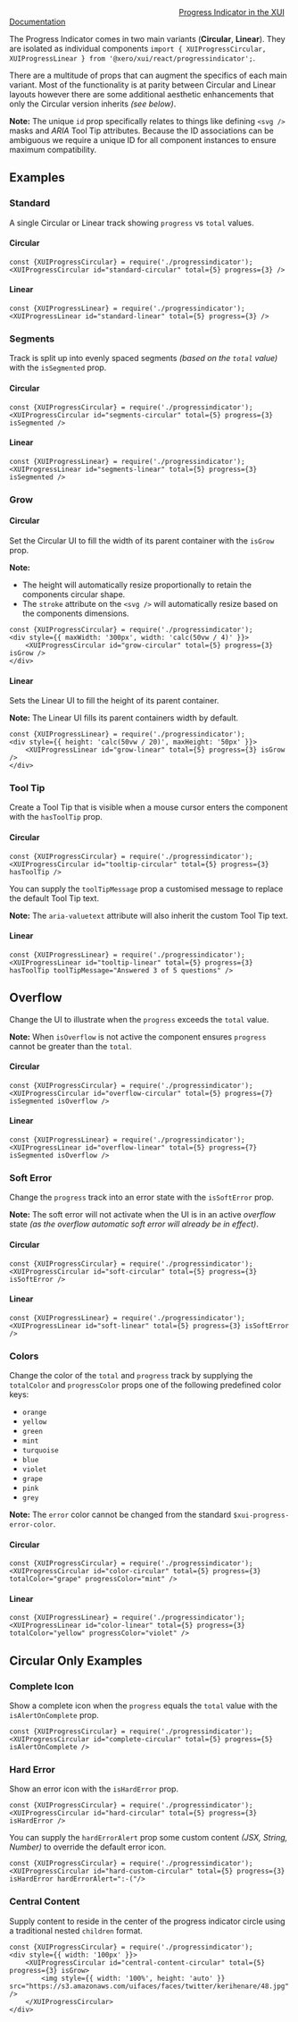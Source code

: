 <div class="xui-margin-vertical">
		<svg focusable="false" class="xui-icon xui-icon-inline xui-icon-large xui-icon-color-blue">
			<use xlink:href="#xui-icon-bookmark" role="presentation"/>
		</svg>
		<a href="../section-building-blocks-identifiers-progressindicator.html">Progress Indicator in the XUI Documentation</a>
</div>

The Progress Indicator comes in two main variants (**Circular**, **Linear**). They are isolated as individual components `import { XUIProgressCircular, XUIProgressLinear } from '@xero/xui/react/progressindicator';`.

There are a multitude of props that can augment the specifics of each main variant. Most of the functionality is at parity between Circular and Linear layouts however there are some additional aesthetic enhancements that only the Circular version inherits *(see below)*.

**Note:** The unique `id` prop specifically relates to things like defining `<svg />` masks and *ARIA* Tool Tip attributes. Because the ID associations can be ambiguous we require a unique ID for all component instances to ensure maximum compatibility.

## Examples

### Standard

A single Circular or Linear track showing `progress` vs `total` values.

#### Circular
```
const {XUIProgressCircular} = require('./progressindicator');
<XUIProgressCircular id="standard-circular" total={5} progress={3} />
```

#### Linear
```
const {XUIProgressLinear} = require('./progressindicator');
<XUIProgressLinear id="standard-linear" total={5} progress={3} />
```

### Segments

Track is split up into evenly spaced segments *(based on the `total` value)* with the `isSegmented` prop.

#### Circular
```
const {XUIProgressCircular} = require('./progressindicator');
<XUIProgressCircular id="segments-circular" total={5} progress={3} isSegmented />
```

#### Linear
```
const {XUIProgressLinear} = require('./progressindicator');
<XUIProgressLinear id="segments-linear" total={5} progress={3} isSegmented />
```

### Grow

#### Circular

Set the Circular UI to fill the width of its parent container with the `isGrow` prop.

**Note:**
+ The height will automatically resize proportionally to retain the components circular shape.
+ The `stroke` attribute on the `<svg />` will automatically resize based on the components dimensions.

```
const {XUIProgressCircular} = require('./progressindicator');
<div style={{ maxWidth: '300px', width: 'calc(50vw / 4)' }}>
	<XUIProgressCircular id="grow-circular" total={5} progress={3} isGrow />
</div>
```

#### Linear

Sets the Linear UI to fill the height of its parent container.

**Note:** The Linear UI fills its parent containers width by default.

```
const {XUIProgressLinear} = require('./progressindicator');
<div style={{ height: 'calc(50vw / 20)', maxHeight: '50px' }}>
	<XUIProgressLinear id="grow-linear" total={5} progress={3} isGrow />
</div>
```

### Tool Tip

Create a Tool Tip that is visible when a mouse cursor enters the component with the `hasToolTip` prop.

#### Circular
```
const {XUIProgressCircular} = require('./progressindicator');
<XUIProgressCircular id="tooltip-circular" total={5} progress={3} hasToolTip />
```

You can supply the `toolTipMessage` prop a customised message to replace the default Tool Tip text.

**Note:** The `aria-valuetext` attribute will also inherit the custom Tool Tip text.

#### Linear
```
const {XUIProgressLinear} = require('./progressindicator');
<XUIProgressLinear id="tooltip-linear" total={5} progress={3} hasToolTip toolTipMessage="Answered 3 of 5 questions" />
```

## Overflow

Change the UI to illustrate when the `progress` exceeds the `total` value.

**Note:** When `isOverflow` is not active the component ensures `progress` cannot be greater than the `total`.

#### Circular
```
const {XUIProgressCircular} = require('./progressindicator');
<XUIProgressCircular id="overflow-circular" total={5} progress={7} isSegmented isOverflow />
```

#### Linear
```
const {XUIProgressLinear} = require('./progressindicator');
<XUIProgressLinear id="overflow-linear" total={5} progress={7} isSegmented isOverflow />
```

### Soft Error

Change the `progress` track into an error state with the `isSoftError` prop.

**Note:** The soft error will not activate when the UI is in an active *overflow* state *(as the overflow automatic soft error will already be in effect)*.

#### Circular
```
const {XUIProgressCircular} = require('./progressindicator');
<XUIProgressCircular id="soft-circular" total={5} progress={3} isSoftError />
```

#### Linear
```
const {XUIProgressLinear} = require('./progressindicator');
<XUIProgressLinear id="soft-linear" total={5} progress={3} isSoftError />
```

### Colors

Change the color of the `total` and `progress` track by supplying the `totalColor` and `progressColor` props one of the following predefined color keys:

+ `orange`
+ `yellow`
+ `green`
+ `mint`
+ `turquoise`
+ `blue`
+ `violet`
+ `grape`
+ `pink`
+ `grey`

**Note:** The `error` color cannot be changed from the standard `$xui-progress-error-color`.

#### Circular
```
const {XUIProgressCircular} = require('./progressindicator');
<XUIProgressCircular id="color-circular" total={5} progress={3} totalColor="grape" progressColor="mint" />
```

#### Linear
```
const {XUIProgressLinear} = require('./progressindicator');
<XUIProgressLinear id="color-linear" total={5} progress={3} totalColor="yellow" progressColor="violet" />
```

## Circular Only Examples

### Complete Icon

Show a complete icon when the `progress` equals the `total` value with the `isAlertOnComplete` prop.

```
const {XUIProgressCircular} = require('./progressindicator');
<XUIProgressCircular id="complete-circular" total={5} progress={5} isAlertOnComplete />
```

### Hard Error

Show an error icon with the `isHardError` prop.

```
const {XUIProgressCircular} = require('./progressindicator');
<XUIProgressCircular id="hard-circular" total={5} progress={3} isHardError />
```

You can supply the `hardErrorAlert` prop some custom content *(JSX, String, Number)* to override the default error icon.

```
const {XUIProgressCircular} = require('./progressindicator');
<XUIProgressCircular id="hard-custom-circular" total={5} progress={3} isHardError hardErrorAlert=":-("/>
```

### Central Content

Supply content to reside in the center of the progress indicator circle using a traditional nested `children` format.

```
const {XUIProgressCircular} = require('./progressindicator');
<div style={{ width: '100px' }}>
	<XUIProgressCircular id="central-content-circular" total={5} progress={3} isGrow>
		<img style={{ width: '100%', height: 'auto' }} src="https://s3.amazonaws.com/uifaces/faces/twitter/kerihenare/48.jpg" />
	</XUIProgressCircular>
</div>
```
